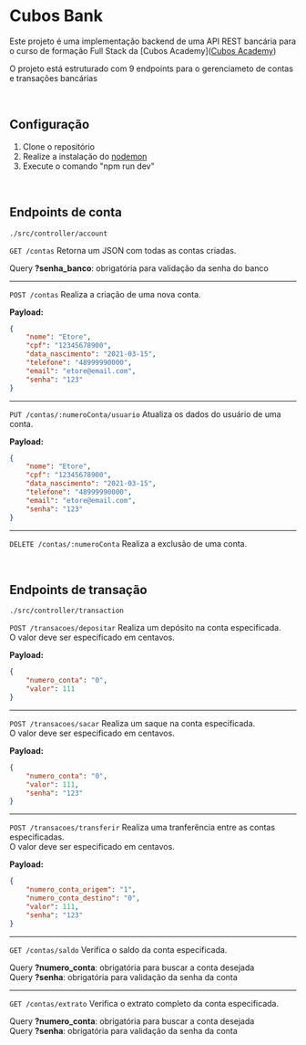 # Cubos Bank
Este projeto é uma implementação backend de uma API REST bancária para o curso de formação Full Stack da [Cubos Academy]([Cubos Academy](https://cubos.academy))

O projeto está estruturado com 9 endpoints para o gerenciameto de contas e transações bancárias 

<br>

## Configuração
1. Clone o repositório
2. Realize a instalação do [nodemon]([https://www.google.com](https://www.npmjs.com/package/nodemon))
3. Execute o comando "npm run dev"

<br>

## Endpoints de conta <br>
```
./src/controller/account
```

`GET /contas` Retorna um JSON com todas as contas criadas.

Query **?senha_banco**: obrigatória para validação da senha do banco

---

`POST /contas` Realiza a criação de uma nova conta.

**Payload:** <br>
``` json
{
	"nome": "Etore",
	"cpf": "12345678900",
	"data_nascimento": "2021-03-15",
	"telefone": "48999990000",
	"email": "etore@email.com",
	"senha": "123"
}
```

---

`PUT /contas/:numeroConta/usuario` Atualiza os dados do usuário de uma conta.

**Payload:** <br>
``` json
{
	"nome": "Etore",
	"cpf": "12345678900",
	"data_nascimento": "2021-03-15",
	"telefone": "48999990000",
	"email": "etore@email.com",
	"senha": "123"
}
```

---

`DELETE /contas/:numeroConta` Realiza a exclusão de uma conta.

<br>

## Endpoints de transação <br>
```
./src/controller/transaction
```

`POST /transacoes/depositar` Realiza um depósito na conta especificada.<br>
O valor deve ser especificado em centavos.

**Payload:** <br>
``` json
{
	"numero_conta": "0",
	"valor": 111
}
```

---

`POST /transacoes/sacar` Realiza um saque na conta especificada.<br>
O valor deve ser especificado em centavos.

**Payload:** <br>
``` json
{
	"numero_conta": "0",
	"valor": 111,
	"senha": "123"
}
```

---

`POST /transacoes/transferir` Realiza uma tranferência entre as contas especificadas.<br>
O valor deve ser especificado em centavos.

**Payload:** <br>
``` json
{
	"numero_conta_origem": "1",
	"numero_conta_destino": "0",
	"valor": 111,
	"senha": "123"
}
```

---

`GET /contas/saldo` Verifica o saldo da conta especificada.

Query **?numero_conta**: obrigatória para buscar a conta desejada
<br>
Query **?senha**: obrigatória para validação da senha da conta

---

`GET /contas/extrato` Verifica o extrato completo da conta especificada.

Query **?numero_conta**: obrigatória para buscar a conta desejada
<br>
Query **?senha**: obrigatória para validação da senha da conta
